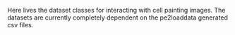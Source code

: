 Here lives the dataset classes for interacting with cell painting images. 
The datasets are currently completely dependent on the pe2loaddata generated csv files.
